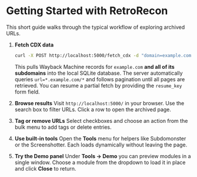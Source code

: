 # Getting Started with RetroRecon

This short guide walks through the typical workflow of exploring archived URLs.

1. **Fetch CDX data**
   ```bash
   curl -X POST http://localhost:5000/fetch_cdx -d "domain=example.com"
   ```
   This pulls Wayback Machine records for `example.com` **and all of its subdomains** into the local SQLite database. The server automatically queries `url=*.example.com/*` and follows pagination until all pages are retrieved. You can resume a partial fetch by providing the `resume_key` form field.

2. **Browse results**
   Visit `http://localhost:5000/` in your browser. Use the search box to filter
   URLs. Click a row to open the archived page.

3. **Tag or remove URLs**
   Select checkboxes and choose an action from the bulk menu to add tags or
   delete entries.

4. **Use built‑in tools**
   Open the **Tools** menu for helpers like Subdomonster or the Screenshotter.
   Each loads dynamically without leaving the page.

5. **Try the Demo panel**
   Under **Tools → Demo** you can preview modules in a single window. Choose a
   module from the dropdown to load it in place and click **Close** to return.
